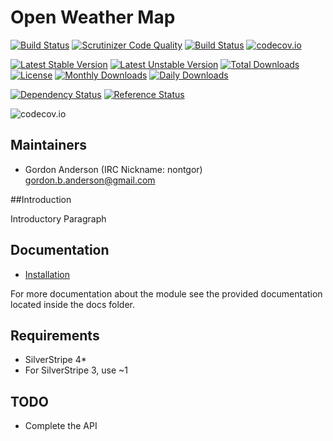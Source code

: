 # Open Weather Map
[![Build Status](https://travis-ci.org/gordonbanderson/openweathermap.svg?branch=wip)](https://travis-ci.org/gordonbanderson/openweathermap)
[![Scrutinizer Code Quality](https://scrutinizer-ci.com/g/gordonbanderson/openweathermap/badges/quality-score.png?b=wip)](https://scrutinizer-ci.com/g/gordonbanderson/openweathermap/?branch=wip)
[![Build Status](https://scrutinizer-ci.com/g/gordonbanderson/openweathermap/badges/build.png?b=wip)](https://scrutinizer-ci.com/g/gordonbanderson/openweathermap/build-status/wip)
[![codecov.io](https://codecov.io/github/gordonbanderson/openweathermap/coverage.svg?branch=wip)](https://codecov.io/github/gordonbanderson/openweathermap?branch=wip)

[![Latest Stable Version](https://poser.pugx.org/weboftalent/openweathermap/version)](https://packagist.org/packages/weboftalent/openweathermap)
[![Latest Unstable Version](https://poser.pugx.org/weboftalent/openweathermap/v/unstable)](//packagist.org/packages/weboftalent/openweathermap)
[![Total Downloads](https://poser.pugx.org/weboftalent/openweathermap/downloads)](https://packagist.org/packages/weboftalent/openweathermap)
[![License](https://poser.pugx.org/weboftalent/openweathermap/license)](https://packagist.org/packages/weboftalent/openweathermap)
[![Monthly Downloads](https://poser.pugx.org/weboftalent/openweathermap/d/monthly)](https://packagist.org/packages/weboftalent/openweathermap)
[![Daily Downloads](https://poser.pugx.org/weboftalent/openweathermap/d/daily)](https://packagist.org/packages/weboftalent/openweathermap)

[![Dependency Status](https://www.versioneye.com/php/weboftalent:openweathermap/badge.svg)](https://www.versioneye.com/php/weboftalent:openweathermap)
[![Reference Status](https://www.versioneye.com/php/weboftalent:openweathermap/reference_badge.svg?style=flat)](https://www.versioneye.com/php/weboftalent:openweathermap/references)

![codecov.io](https://codecov.io/github/gordonbanderson/openweathermap/branch.svg?branch=wip)

## Maintainers

* Gordon Anderson (IRC Nickname: nontgor)
	gordon.b.anderson@gmail.com

##Introduction

Introductory Paragraph
 
## Documentation
* [Installation](./docs/en/Installation.md)

For more documentation about the module see the provided documentation located
inside the docs folder.

## Requirements
* SilverStripe 4*
* For SilverStripe 3, use ~1

## TODO
* Complete the API
